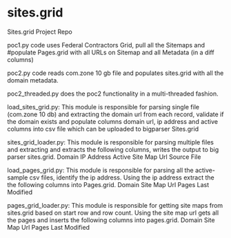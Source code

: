 # sites.grid
Sites.grid Project Repo

poc1.py code uses Federal Contractors Grid, pull all the Sitemaps and #populate Pages.grid
with all URLs on Sitemap and all Metadata (in a diff columns)

poc2.py code reads com.zone 10 gb file and populates sites.grid with all the domain metadata.

poc2_threaded.py does the poc2 functionality in a multi-threaded fashion.

load_sites_grid.py: This module is responsible for parsing single file (com.zone 10 db) and extracting the domain url from each record, validate if the domain exists and populate columns domain url, ip address and active columns into csv file which can be uploaded to bigparser Sites.grid

sites_grid_loader.py: This module is responsible for parsing multiple files and extracting and extracts the following columns, writes the output to big parser sites.grid.
Domain
IP Address
Active
Site Map Url 
Source File

load_pages_grid.py: This module is responsible for parsing all the active-sample csv files, identify the ip address. Using the ip address extract the the following columns into Pages.grid.
Domain
Site Map Url 
Pages
Last Modified

pages_grid_loader.py: This module is responsible for getting site maps from sites.grid based on start row and row count. Using the site map url gets all the pages and inserts the following columns into pages.grid.
Domain
Site Map Url 
Pages
Last Modified
